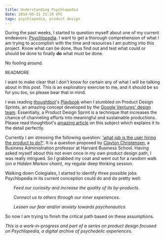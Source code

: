 ```yaml
---
title: Understanding Psychlopedia
date: 2014-05-31 21:19 UTC
tags: psychlopedia, product design
---
```


During the past weeks, I started to question myself about one of my current endeavors: [Psychlopedia](http://psiclopedia.svankmajer.net/).
I want to get a thorough comprehension of what I am trying to accomplish with the time and resources I am putting into this project. Know 
what can be done, thus find out and test what could or should be done to finally **do** what must be done.

No fooling around.

READMORE

I want to make clear that I don't know for certain any of what I will be talking about in this post. This is an exploratory exercise to me, and it
should be so for you too, so please bear that in mind.

I was reading [thoughtbot](http://thoughtbot.com/)'s [Playbook](http://playbook.thoughtbot.com/) when I stumbled on Product Design Sprints, an amazing 
concept developed by the [Google Ventures' design team](http://www.gv.com/design/). 
Essentially, a Product Design Sprint is a technique that increases the chance of channeling efforts into meaningful and sustainable productions. 
Please read thoughtbot's [amazing article](http://robots.thoughtbot.com/the-product-design-sprint) on this subject which explains it to the detail 
perfectly.

Currently I am stressing the following question: ['what job is the user hiring the product to do?'](https://www.youtube.com/watch?v=f84LymEs67Y).
It is a question proposed by [Clayton Christensen](http://en.wikipedia.org/wiki/Clayton_M._Christensen), a Business Administration professor at
Harvard Business School. Having asked myself about this not even once in my own product design path, I was really intrigued. So I grabbed my coat
and went out for a random walk (*on a Hidden Markov chain*), my regular deep thinking session.

Walking down Colegiales, I started to identify three possible jobs Psychlopedia in its current conception could do and do pretty well:

&nbsp;&nbsp;&nbsp;&nbsp;&nbsp;&nbsp; *Feed our curiosity and increase the quality of its by-products*.

&nbsp;&nbsp;&nbsp;&nbsp;&nbsp;&nbsp; *Connect us to others through our inner experiences*.

&nbsp;&nbsp;&nbsp;&nbsp;&nbsp;&nbsp; *Lessen our fear and/or anxiety towards psychonautics*.

So now I am trying to finish the critical path based on these assumptions.

*This is a work-in-progress and part of a series on product design focused on Psychlopedia, a digital archive of psychedelic experiences.*
